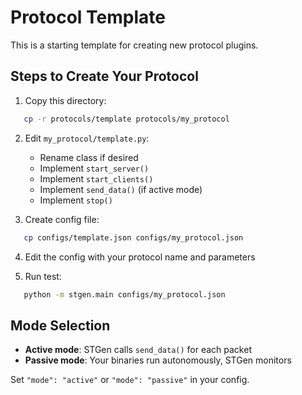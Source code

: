 # Protocol Template

This is a starting template for creating new protocol plugins.

## Steps to Create Your Protocol

1. Copy this directory:
```bash
   cp -r protocols/template protocols/my_protocol
```

2. Edit `my_protocol/template.py`:
   - Rename class if desired
   - Implement `start_server()`
   - Implement `start_clients()`
   - Implement `send_data()` (if active mode)
   - Implement `stop()`

3. Create config file:
```bash
   cp configs/template.json configs/my_protocol.json
```

4. Edit the config with your protocol name and parameters

5. Run test:
```bash
   python -m stgen.main configs/my_protocol.json
```

## Mode Selection

- **Active mode**: STGen calls `send_data()` for each packet
- **Passive mode**: Your binaries run autonomously, STGen monitors

Set `"mode": "active"` or `"mode": "passive"` in your config.